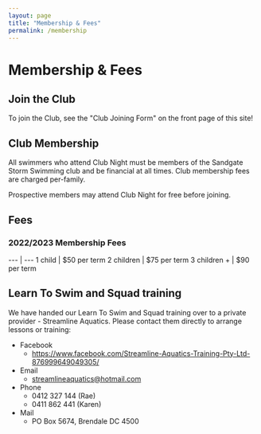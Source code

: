 ```yaml
---
layout: page
title: "Membership & Fees"
permalink: /membership
---
```

# Membership & Fees

## Join the Club
To join the Club, see the "Club Joining Form" on the front page of this site!


## Club Membership
All swimmers who attend Club Night must be members of the Sandgate Storm Swimming club and be financial at all times. Club membership fees are charged per-family.

Prospective members may attend Club Night for free before joining.

## Fees

### 2022/2023 Membership Fees

--- | ---
1 child | $50 per term
2 children | $75 per term
3 children + | $90 per term


## Learn To Swim and Squad training

We have handed our Learn To Swim and Squad training over to a private provider - Streamline Aquatics.  Please contact them directly to arrange lessons or training:

* Facebook
  * <https://www.facebook.com/Streamline-Aquatics-Training-Pty-Ltd-876999649049305/>
* Email
  * <streamlineaquatics@hotmail.com>
* Phone
  * 0412 327 144 (Rae)
  * 0411 862 441 (Karen)
* Mail
  * PO Box 5674, Brendale DC 4500
